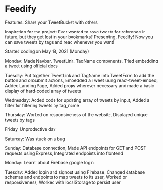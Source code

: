 # Feedify

Features: Share your TweetBucket with others

Inspiration for the project: 
Ever wanted to save tweets for reference in future, but they get lost in your bookmarks?
Presenting, Feedify! 
Now you can save tweets by tags and read whenever you want!

Started coding on May 18, 2021 (Monday)

Monday: Made Navbar, TweetLink, TagName components, Tried embedding a tweet using official docs

Tuesday: Put together TweetLink and TagName into TweetForm to add the button and onSubmit actions, Embedded a Tweet using react-tweet-embed, Added Landing Page, Added props wherever necessary and made a basic display of hard-coded array of tweets

Wednesday: Added code for updating array of tweets by input, Added a filter for filtering tweets by tag_name

Thursday: Worked on responsiveness of the website, Displayed unique tweets by tags

Friday: Unproductive day

Saturday: Was stuck on a bug

Sunday: Database connection, Made API endpoints for GET and POST requests using Express, Integrated endpoints into frontend

Monday: Learnt about Firebase google login

Tuesday: Added login and signout using Firebase, Changed database schemas and endpoints to map tweets to its user, Worked on responsiveness, Worked with localStorage to persist user
